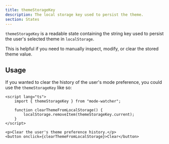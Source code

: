 ```yaml
---
title: themeStorageKey
description: The local storage key used to persist the theme.
section: States
---
```


`themeStorageKey` is a readable state containing the string key used to persist the user's selected theme in `localStorage`.

This is helpful if you need to manually inspect, modify, or clear the stored theme value.

## Usage

If you wanted to clear the history of the user's mode preference, you could use the `themeStorageKey` like so:

```svelte
<script lang="ts">
	import { themeStorageKey } from "mode-watcher";

	function clearThemeFromLocalStorage() {
		localStorage.removeItem(themeStorageKey.current);
	}
</script>

<p>Clear the user's theme preference history.</p>
<button onclick={clearThemeFromLocalStorage}>Clear</button>
```
